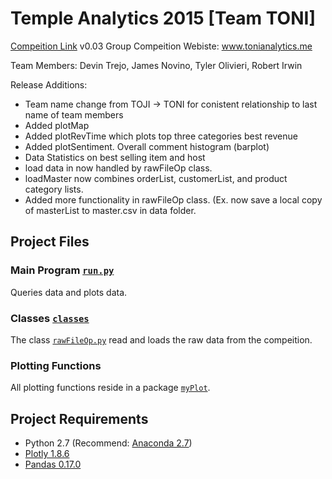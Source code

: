 # Temple Analytics 2015  [Team TONI]
[Compeition Link][]
v0.03 
Group Compeition Webiste: www.tonianalytics.me

Team Members: Devin Trejo, James Novino, Tyler Olivieri, Robert Irwin


Release Additions:
- Team name change from TOJI -> TONI for conistent relationship to last name
of team members
- Added plotMap
- Added plotRevTime which plots top three categories best revenue
- Added plotSentiment. Overall comment histogram (barplot)
- Data Statistics on best selling item and host
- load data in now handled by rawFileOp class.
- loadMaster now combines orderList, customerList, and product category lists.
- Added more functionality in rawFileOp class. (Ex. now save a local copy of
masterList to master.csv in data folder. 

## Project Files
### Main Program [`run.py`][]
Queries data and plots data.

### Classes [`classes`][]
The class [`rawFileOp.py`][] read and loads the raw data from the compeition.

### Plotting Functions
All plotting functions reside in a package [`myPlot`][].

## Project Requirements
- Python 2.7 (Recommend: [Anaconda 2.7][])
- [Plotly 1.8.6][]
- [Pandas 0.17.0][]

[Compeition Link]: http://ibit.temple.edu/analytics/
[`run.py`]: /src/run.py
[`classes`]: /src/classes/
[`rawFileOp.py`]: /src/classes/rawFileOp.py
[`myPlot`]: /src/myPlot/
[`filecleanup.py`]: /src/filecleanup.py
[Anaconda 2.7]: https://www.continuum.io/downloads
[Plotly 1.8.6]: https://plot.ly/
[Pandas 0.17.0]: http://pandas.pydata.org/
